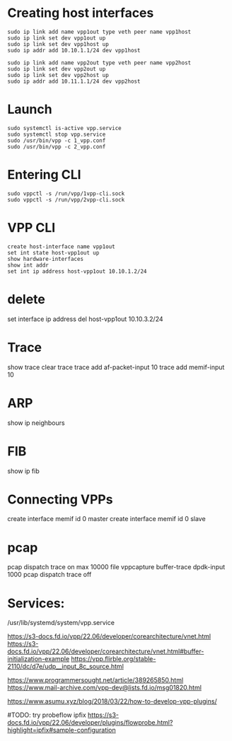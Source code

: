 
# Creating host interfaces
```shell
sudo ip link add name vpp1out type veth peer name vpp1host
sudo ip link set dev vpp1out up
sudo ip link set dev vpp1host up
sudo ip addr add 10.10.1.1/24 dev vpp1host

sudo ip link add name vpp2out type veth peer name vpp2host
sudo ip link set dev vpp2out up
sudo ip link set dev vpp2host up
sudo ip addr add 10.11.1.1/24 dev vpp2host
```

# Launch
```shell
sudo systemctl is-active vpp.service
sudo systemctl stop vpp.service
sudo /usr/bin/vpp -c 1_vpp.conf
sudo /usr/bin/vpp -c 2_vpp.conf
```

# Entering CLI
```shell
sudo vppctl -s /run/vpp/1vpp-cli.sock
sudo vppctl -s /run/vpp/2vpp-cli.sock
```


# VPP CLI 
```shell
create host-interface name vpp1out
set int state host-vpp1out up
show hardware-interfaces
show int addr
set int ip address host-vpp1out 10.10.1.2/24
```

# delete
set interface ip address del host-vpp1out 10.10.3.2/24 


# Trace
show trace
clear trace
trace add af-packet-input 10
trace add memif-input 10

# ARP
show ip neighbours

# FIB
show ip fib

# Connecting VPPs
create interface memif id 0 master
create interface memif id 0 slave


# pcap
pcap dispatch trace on max 10000 file vppcapture buffer-trace dpdk-input 1000
pcap dispatch trace off


# Services:
/usr/lib/systemd/system/vpp.service


https://s3-docs.fd.io/vpp/22.06/developer/corearchitecture/vnet.html
https://s3-docs.fd.io/vpp/22.06/developer/corearchitecture/vnet.html#buffer-initialization-example
https://vpp.flirble.org/stable-2110/dc/d7e/udp__input_8c_source.html

https://www.programmersought.net/article/389265850.html
https://www.mail-archive.com/vpp-dev@lists.fd.io/msg01820.html

https://www.asumu.xyz/blog/2018/03/22/how-to-develop-vpp-plugins/

#TODO: try probeflow ipfix
https://s3-docs.fd.io/vpp/22.06/developer/plugins/flowprobe.html?highlight=ipfix#sample-configuration
